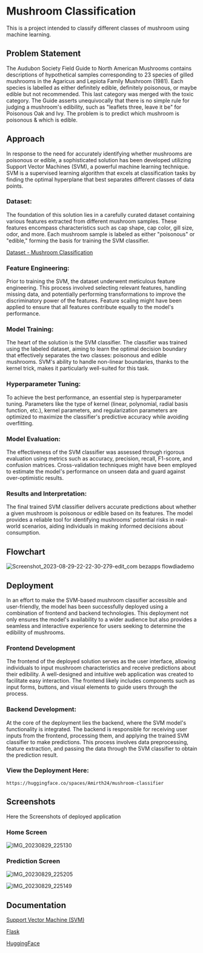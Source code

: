# Mushroom Classification

This is a project intended to classify different classes of mushroom using machine learning.

## Problem Statement

The Audubon Society Field Guide to North American Mushrooms contains descriptions
of hypothetical samples corresponding to 23 species of gilled mushrooms in the
Agaricus and Lepiota Family Mushroom (1981). Each species is labelled as either
definitely edible, definitely poisonous, or maybe edible but not recommended. This last
category was merged with the toxic category. The Guide asserts unequivocally that
there is no simple rule for judging a mushroom's edibility, such as "leaflets three, leave it
be" for Poisonous Oak and Ivy.
The problem is to predict which mushroom is poisonous & which is edible.

## Approach

In response to the need for accurately identifying whether mushrooms are poisonous or edible, a sophisticated solution has been developed utilizing Support Vector Machines (SVM), a powerful machine learning technique. SVM is a supervised learning algorithm that excels at classification tasks by finding the optimal hyperplane that best separates different classes of data points.

### Dataset:
The foundation of this solution lies in a carefully curated dataset containing various features extracted from different mushroom samples. These features encompass characteristics such as cap shape, cap color, gill size, odor, and more. Each mushroom sample is labeled as either "poisonous" or "edible," forming the basis for training the SVM classifier.


[Dataset - Mushroom Classification](https://www.kaggle.com/datasets/uciml/mushroom-classification)

### Feature Engineering:
Prior to training the SVM, the dataset underwent meticulous feature engineering. This process involved selecting relevant features, handling missing data, and potentially performing transformations to improve the discriminatory power of the features. Feature scaling might have been applied to ensure that all features contribute equally to the model's performance.

### Model Training:
The heart of the solution is the SVM classifier. The classifier was trained using the labeled dataset, aiming to learn the optimal decision boundary that effectively separates the two classes: poisonous and edible mushrooms. SVM's ability to handle non-linear boundaries, thanks to the kernel trick, makes it particularly well-suited for this task.

### Hyperparameter Tuning:
To achieve the best performance, an essential step is hyperparameter tuning. Parameters like the type of kernel (linear, polynomial, radial basis function, etc.), kernel parameters, and regularization parameters are optimized to maximize the classifier's predictive accuracy while avoiding overfitting.


### Model Evaluation:
The effectiveness of the SVM classifier was assessed through rigorous evaluation using metrics such as accuracy, precision, recall, F1-score, and confusion matrices. Cross-validation techniques might have been employed to estimate the model's performance on unseen data and guard against over-optimistic results.

### Results and Interpretation:
The final trained SVM classifier delivers accurate predictions about whether a given mushroom is poisonous or edible based on its features. The model provides a reliable tool for identifying mushrooms' potential risks in real-world scenarios, aiding individuals in making informed decisions about consumption.

## Flowchart

![Screenshot_2023-08-29-22-22-30-279-edit_com bezapps flowdiademo](https://github.com/Amirth24/mushroom-classification/assets/97495357/e1a64c68-fa99-4a95-9feb-2b6660e0e800)


## Deployment

In an effort to make the SVM-based mushroom classifier accessible and user-friendly, the model has been successfully deployed using a combination of frontend and backend technologies. This deployment not only ensures the model's availability to a wider audience but also provides a seamless and interactive experience for users seeking to determine the edibility of mushrooms.

### Frontend Development
The frontend of the deployed solution serves as the user interface, allowing individuals to input mushroom characteristics and receive predictions about their edibility. A well-designed and intuitive web application was created to facilitate easy interaction. The frontend likely includes components such as input forms, buttons, and visual elements to guide users through the process.

### Backend Development:
At the core of the deployment lies the backend, where the SVM model's functionality is integrated. The backend is responsible for receiving user inputs from the frontend, processing them, and applying the trained SVM classifier to make predictions. This process involves data preprocessing, feature extraction, and passing the data through the SVM classifier to obtain the prediction result.

### View the Deployment Here:

    https://huggingface.co/spaces/Amirth24/mushroom-classifier

## Screenshots

Here the Screenshots of deployed application

### Home Screen

![IMG_20230829_225130](https://github.com/Amirth24/mushroom-classification/assets/97495357/cd1de596-13b0-449f-bf51-48ebe3d13c53)


### Prediction Screen

![IMG_20230829_225205](https://github.com/Amirth24/mushroom-classification/assets/97495357/85bf699a-eb85-4b46-a670-3cd1c0b04943)

![IMG_20230829_225149](https://github.com/Amirth24/mushroom-classification/assets/97495357/804b371d-b37b-4516-86af-584d5df186e3)


## Documentation

[Support Vector Machine (SVM)](https://scikit-learn.org/stable/modules/svm.html)

[Flask](https://flask.palletsprojects.com/en/2.3.x/)

[HuggingFace](https://huggingface.co/docs)

